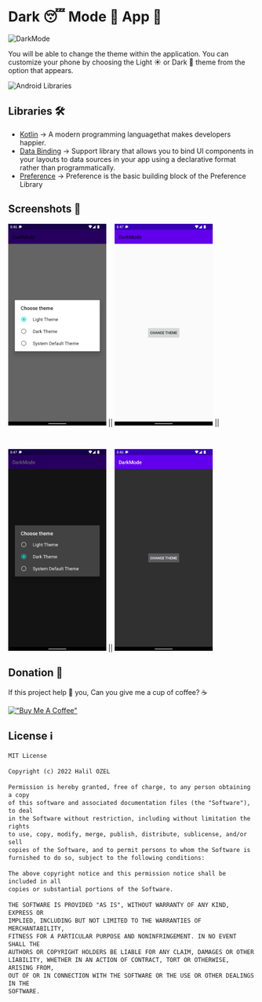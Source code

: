 # Dark 😴 Mode 👀 App 📱

![DarkMode](https://miro.medium.com/max/1838/1*hFq8AZ0ur1B6_Rf1_3LNxQ.png)

You will be able to change the theme within the application. You can customize your phone by choosing the Light ☀️ or Dark 🌙  theme from the option that appears.


![Android Libraries](https://miro.medium.com/max/1000/1*4XZB9QZ7Py9QDds86ng5nw.png)

## Libraries 🛠 

- [Kotlin](https://github.com/JetBrains/kotlin) -> A modern programming languagethat makes developers happier.
- [Data Binding](https://developer.android.com/topic/libraries/data-binding) -> Support library that allows you to bind UI components in your layouts to data sources in your app using a declarative format rather than programmatically.
- [Preference](https://developer.android.com/guide/topics/ui/settings) -> Preference is the basic building block of the Preference Library


## Screenshots 📸

<img src="https://github.com/halilozel1903/DarkMode/blob/master/app/src/main/res/drawable/screen_1.png" width="200"/> || <img src="https://github.com/halilozel1903/DarkMode/blob/master/app/src/main/res/drawable/screen_4.png" width="200"/> || 

<br>

<img src="https://github.com/halilozel1903/DarkMode/blob/master/app/src/main/res/drawable/screen_3.png" width="200"/> || <img src="https://github.com/halilozel1903/DarkMode/blob/master/app/src/main/res/drawable/screen_2.png" width="200"/>

## Donation 💸

If this project help 💁 you, Can you give me a cup of coffee? ☕

[!["Buy Me A Coffee"](https://www.buymeacoffee.com/assets/img/custom_images/orange_img.png)](https://www.buymeacoffee.com/halilozel1903)


## License ℹ️
```
MIT License

Copyright (c) 2022 Halil OZEL

Permission is hereby granted, free of charge, to any person obtaining a copy
of this software and associated documentation files (the "Software"), to deal
in the Software without restriction, including without limitation the rights
to use, copy, modify, merge, publish, distribute, sublicense, and/or sell
copies of the Software, and to permit persons to whom the Software is
furnished to do so, subject to the following conditions:

The above copyright notice and this permission notice shall be included in all
copies or substantial portions of the Software.

THE SOFTWARE IS PROVIDED "AS IS", WITHOUT WARRANTY OF ANY KIND, EXPRESS OR
IMPLIED, INCLUDING BUT NOT LIMITED TO THE WARRANTIES OF MERCHANTABILITY,
FITNESS FOR A PARTICULAR PURPOSE AND NONINFRINGEMENT. IN NO EVENT SHALL THE
AUTHORS OR COPYRIGHT HOLDERS BE LIABLE FOR ANY CLAIM, DAMAGES OR OTHER
LIABILITY, WHETHER IN AN ACTION OF CONTRACT, TORT OR OTHERWISE, ARISING FROM,
OUT OF OR IN CONNECTION WITH THE SOFTWARE OR THE USE OR OTHER DEALINGS IN THE
SOFTWARE.
```
